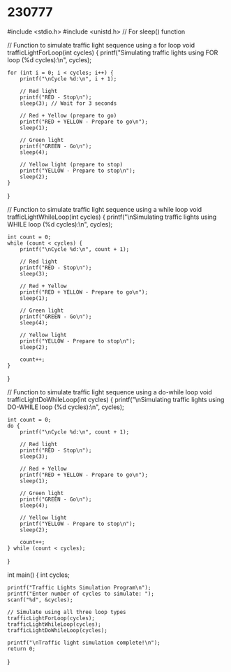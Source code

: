 # 230777
#include <stdio.h>
#include <unistd.h> // For sleep() function

// Function to simulate traffic light sequence using a for loop
void trafficLightForLoop(int cycles) {
    printf("Simulating traffic lights using FOR loop (%d cycles):\n", cycles);
    
    for (int i = 0; i < cycles; i++) {
        printf("\nCycle %d:\n", i + 1);
        
        // Red light
        printf("RED - Stop\n");
        sleep(3); // Wait for 3 seconds
        
        // Red + Yellow (prepare to go)
        printf("RED + YELLOW - Prepare to go\n");
        sleep(1);
        
        // Green light
        printf("GREEN - Go\n");
        sleep(4);
        
        // Yellow light (prepare to stop)
        printf("YELLOW - Prepare to stop\n");
        sleep(2);
    }
}

// Function to simulate traffic light sequence using a while loop
void trafficLightWhileLoop(int cycles) {
    printf("\nSimulating traffic lights using WHILE loop (%d cycles):\n", cycles);
    
    int count = 0;
    while (count < cycles) {
        printf("\nCycle %d:\n", count + 1);
        
        // Red light
        printf("RED - Stop\n");
        sleep(3);
        
        // Red + Yellow
        printf("RED + YELLOW - Prepare to go\n");
        sleep(1);
        
        // Green light
        printf("GREEN - Go\n");
        sleep(4);
        
        // Yellow light
        printf("YELLOW - Prepare to stop\n");
        sleep(2);
        
        count++;
    }
}

// Function to simulate traffic light sequence using a do-while loop
void trafficLightDoWhileLoop(int cycles) {
    printf("\nSimulating traffic lights using DO-WHILE loop (%d cycles):\n", cycles);
    
    int count = 0;
    do {
        printf("\nCycle %d:\n", count + 1);
        
        // Red light
        printf("RED - Stop\n");
        sleep(3);
        
        // Red + Yellow
        printf("RED + YELLOW - Prepare to go\n");
        sleep(1);
        
        // Green light
        printf("GREEN - Go\n");
        sleep(4);
        
        // Yellow light
        printf("YELLOW - Prepare to stop\n");
        sleep(2);
        
        count++;
    } while (count < cycles);
}

int main() {
    int cycles;
    
    printf("Traffic Lights Simulation Program\n");
    printf("Enter number of cycles to simulate: ");
    scanf("%d", &cycles);
    
    // Simulate using all three loop types
    trafficLightForLoop(cycles);
    trafficLightWhileLoop(cycles);
    trafficLightDoWhileLoop(cycles);
    
    printf("\nTraffic light simulation complete!\n");
    return 0;
}
